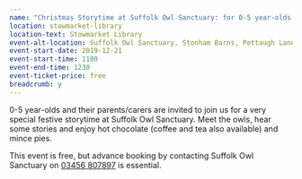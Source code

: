 ```yaml
---
name: "Christmas Storytime at Suffolk Owl Sanctuary: for 0-5 year-olds and their parents/carers"
location: stowmarket-library
location-text: Stowmarket Library
event-alt-location: Suffolk Owl Sanctuary, Stonham Barns, Pettaugh Lane, Stonham Aspal, Stowmarket, IP14 6AT
event-start-date: 2019-12-21
event-start-time: 1100
event-end-time: 1230
event-ticket-price: free
breadcrumb: y
---
```


0-5 year-olds and their parents/carers are invited to join us for a very special festive storytime at Suffolk Owl Sanctuary. Meet the owls, hear some stories and enjoy hot chocolate (coffee and tea also available) and mince pies.

This event is free, but advance booking by contacting Suffolk Owl Sanctuary on [03456 807897](tel:03456807897) is essential.
